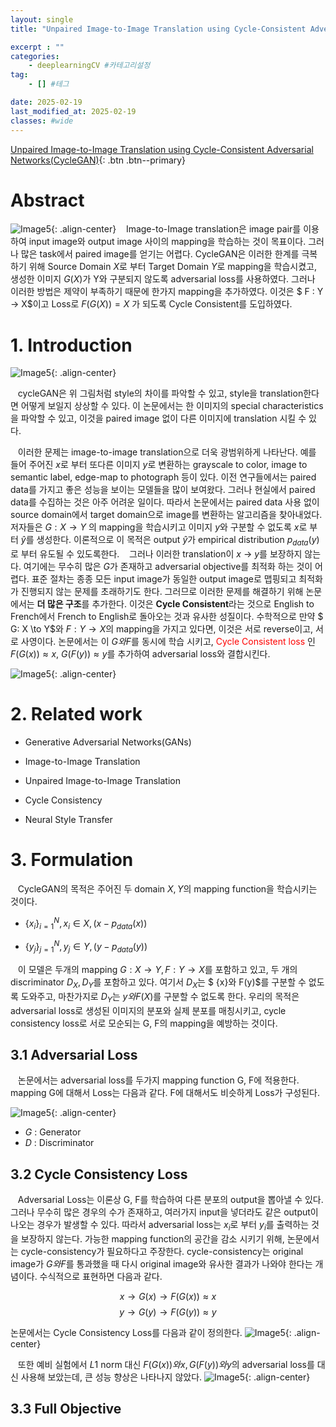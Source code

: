 ```yaml
---
layout: single
title: "Unpaired Image-to-Image Translation using Cycle-Consistent Adversarial Networks(CycleGAN)"

excerpt : ""
categories: 
    - deeplearningCV #카테고리설정
tag: 
    - [] #테그

date: 2025-02-19
last_modified_at: 2025-02-19
classes: #wide    
---
```

[Unpaired Image-to-Image Translation using Cycle-Consistent Adversarial Networks(CycleGAN)](https://arxiv.org/pdf/1703.10593){: .btn .btn--primary}


# Abstract
![Image5](/assets/images/cycleGAN/image1.jpg){: .align-center}
&nbsp;&nbsp; Image-to-Image translation은 image pair를 이용하여 input image와 output image 사이의 mapping을 학습하는 것이 목표이다. 그러나 많은 task에서 paired image를 얻기는 어렵다. CycleGAN은 이러한 한계를 극복하기 위해 Source Domain $X$로 부터 Target Domain $Y$로 mapping을 학습시켰고, 생성한 이미지 $G(X)$가 Y와 구분되지 않도록 adversarial loss를 사용하였다. 그러나 이러한 방법은 제약이 부족하기 때문에 한가지 mapping을 추가하였다. 이것은 $ F : Y $\to$ X$이고 Loss로 $F(G(X)) = X$ 가 되도록 Cycle Consistent를 도입하였다. 

# 1. Introduction

![Image5](/assets/images/cycleGAN/image2.jpg){: .align-center}

&nbsp;&nbsp; cycleGAN은 위 그림처럼 style의 차이를 파악할 수 있고, style을 translation한다면 어떻게 보일지 상상할 수 있다. 이 논문에서는 한 이미지의 special characteristics을 파악할 수 있고, 이것을 paired image 없이 다른 이미지에 translation 시킬 수 있다.


&nbsp;&nbsp; 이러한 문제는 image-to-image translation으로 더욱 광범위하게 나타난다. 예를 들어 주어진 $x$로 부터 또다른 이미지 $y$로 변환하는 grayscale to color, image to semantic label, edge-map to photograph 등이 있다. 이전 연구들에서는 paired data를 가지고 좋은 성능을 보이는 모델들을 많이 보여왔다. 그러나 현실에서 paired data를 수집하는 것은 아주 어려운 일이다. 따라서 논문에서는 paired data 사용 없이 source domain에서 target domain으로 image를 변환하는 알고리즘을 찾아내었다. 저자들은 $G: X \to Y$ 의 mapping을 학습시키고 이미지 $y$와 구분할 수 없도록 $x$로 부터 $\hat{y}$를 생성한다. 이론적으로 이 목적은 output $\hat{y}$가 empirical distribution $p_{data}(y)$로 부터 유도될 수 있도록한다. 
&nbsp;&nbsp; 그러나 이러한 translation이 $x$ $\to$ $y$를 보장하지 않는다. 여기에는 무수히 많은 $G$가 존재하고 adversarial objective를 최적화 하는 것이 어렵다. 표준 절차는 종종 모든 input image가 동일한 output image로 맵핑되고 최적화가 진행되지 않는 문제를 초래하기도 한다. 그러므로 이러한 문제를 해결하기 위해 논문에서는 **더 많은 구조**를 추가한다. 이것은 **Cycle Consistent**라는 것으로 English to French에서 French to English로 돌아오는 것과 유사한 성질이다. 수학적으로 만약 $ G: X \to Y$와 $F: Y \to X$의 mapping을 가지고 있다면, 이것은 서로 reverse이고, 서로 사영이다. 논문에서는 이 $G와 F$를 동시에 학습 시키고, <span style='color:red'>Cycle Consistent loss </span> 인 $F(G(x)) \approx x$, $G(F(y)) \approx y$를 추가하여 adversarial loss와 결합시킨다.

![Image5](/assets/images/cycleGAN/image3.jpg){: .align-center}

# 2. Related work

* Generative Adversarial Networks(GANs)

* Image-to-Image Translation

* Unpaired Image-to-Image Translation

* Cycle Consistency

* Neural Style Transfer

# 3. Formulation

&nbsp;&nbsp; CycleGAN의 목적은 주어진 두 domain $X, Y$의 mapping function을 학습시키는 것이다. 

* $\{x_i\}_{i=1}^{N}, x_i \in X, (x - p_{data}(x))$

* $\{y_j\}_{j=1}^{N}, y_j \in Y, (y - p_{data}(y))$

&nbsp;&nbsp; 이 모델은 두개의 mapping $G : X \to Y, F : Y \to X$를 포함하고 있고, 두 개의 discriminator $D_X, D_Y$를 포함하고 있다. 여기서 $D_X$는 $ {x}와 F(y)$를 구분할 수 없도록 도와주고, 마찬가지로 $D_Y$는 ${y}와 F(X)$를 구분할 수 없도록 한다. 우리의 목적은 adversarial loss로 생성된 이미지의 분포와 실제 분포를 매칭시키고, cycle consistency loss로 서로 모순되는 G, F의 mapping을 예방하는 것이다.

## 3.1 Adversarial Loss

&nbsp;&nbsp; 논문에서는 adversarial loss를 두가지 mapping function G, F에 적용한다. mapping G에 대해서 Loss는 다음과 같다. F에 대해서도 비슷하게 Loss가 구성된다.

![Image5](/assets/images/cycleGAN/image4.jpg){: .align-center}

* $G$ : Generator
* $D$ : Discriminator

## 3.2 Cycle Consistency Loss

&nbsp;&nbsp; Adversarial Loss는 이론상 G, F를 학습하여 다른 분포의 output을 뽑아낼 수 있다. 그러나 무수히 많은 경우의 수가 존재하고, 여러가지 input을 넣더라도 같은 output이 나오는 경우가 발생할 수 있다. 따라서 adversarial loss는 $x_i$로 부터 $y_i$를 출력하는 것을 보장하지 않는다. 가능한 mapping function의 공간을 감소 시키기 위해, 논문에서는 cycle-consistency가 필요하다고 주장한다. cycle-consistency는 original image가 $G와 F$를 통과했을 때 다시 original image와 유사한 결과가 나와야 한다는 개념이다. 수식적으로 표현하면 다음과 같다.

$$ x \to G(x) \to F(G(x)) \approx x$$
$$ y \to G(y) \to F(G(y)) \approx y$$

논문에서는 Cycle Consistency Loss를 다음과 같이 정의한다.
![Image5](/assets/images/cycleGAN/image5.jpg){: .align-center}

&nbsp;&nbsp; 또한 예비 실험에서 $L1$ norm 대신 $F(G(x))와 x, G(F(y))와 y$의 adversarial loss를 대신 사용해 보았는데, 큰 성능 향상은 나타나지 않았다. 
![Image5](/assets/images/cycleGAN/image6.jpg){: .align-center}

## 3.3 Full Objective

